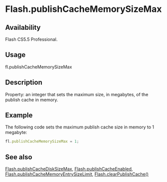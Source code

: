 # Flash.publishCacheMemorySizeMax

## Availability

Flash CS5.5 Professional.

## Usage

fl.publishCacheMemorySizeMax

## Description

Property: an integer that sets the maximum size, in megabytes, of the publish cache in memory.

## Example

The following code sets the maximum publish cache size in memory to 1 megabyte:

```javascript
fl.publishCacheMemorySizeMax = 1;
```

## See also

[Flash.publishCacheDiskSizeMax](../Flash_object/Flash50.md), [Flash.publishCacheEnabled](../Flash_object/Flash51.md), [Flash.publishCacheMemoryEntrySizeLimit](../Flash_object/Flash52.md), [Flash.clearPublishCache()](../Flash_object/Flash5.md)
